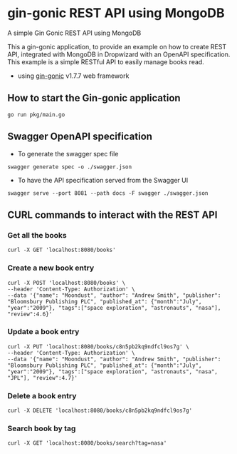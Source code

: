 # gin-gonic REST API using MongoDB
A simple Gin Gonic REST API using MongoDB

This a gin-gonic application, to provide an example on how to create REST API, integrated with 
MongoDB in Dropwizard with an OpenAPI specification. 
This example is a simple RESTful API to easily manage books read.

 * using [gin-gonic](https://github.com/gin-gonic/gin#gin-web-framework) v1.7.7 web framework

## How to start the Gin-gonic application
```shell
go run pkg/main.go
```

## Swagger OpenAPI specification

* To generate the swagger spec file
```shell
swagger generate spec -o ./swagger.json
```

* To have the API specification served from the Swagger UI
```shell
swagger serve --port 8081 --path docs -F swagger ./swagger.json
```


## CURL commands to interact with the REST API
### Get all the books
```shell
curl -X GET 'localhost:8080/books'
```

### Create a new book entry
```shell
curl -X POST 'localhost:8080/books' \
--header 'Content-Type: Authorization' \
--data '{"name": "Moondust", "author": "Andrew Smith", "publisher": "Bloomsbury Publishing PLC", "published_at": {"month":"July", "year":"2009"}, "tags":["space exploration", "astronauts", "nasa"], "review":4.6}'
```

### Update a book entry
```shell
curl -X PUT 'localhost:8080/books/c8n5pb2kq9ndfcl9os7g' \
--header 'Content-Type: Authorization' \
--data '{"name": "Moondust", "author": "Andrew Smith", "publisher": "Bloomsbury Publishing PLC", "published_at": {"month":"July", "year":"2009"}, "tags":["space exploration", "astronauts", "nasa", "JPL"], "review":4.7}'
```

### Delete a book entry
```shell
curl -X DELETE 'localhost:8080/books/c8n5pb2kq9ndfcl9os7g'
```

### Search book by tag
```shell
curl -X GET 'localhost:8080/books/search?tag=nasa'
```